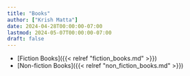 ```yaml
---
title: "Books"
author: ["Krish Matta"]
date: 2024-04-28T00:00:00-07:00
lastmod: 2024-05-07T00:00:00-07:00
draft: false
---
```


-   [Fiction Books]({{< relref "fiction_books.md" >}})
-   [Non-fiction Books]({{< relref "non_fiction_books.md" >}})
